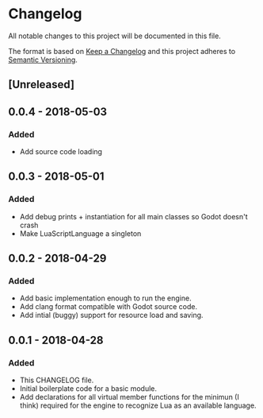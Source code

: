 # Changelog
All notable changes to this project will be documented in this file.

The format is based on [Keep a Changelog](http://keepachangelog.com/en/1.0.0/)
and this project adheres to [Semantic Versioning](http://semver.org/spec/v2.0.0.html).

## [Unreleased]

## 0.0.4 - 2018-05-03
### Added
- Add source code loading

## 0.0.3 - 2018-05-01
### Added
- Add debug prints + instantiation for all main classes so Godot doesn't crash
- Make LuaScriptLanguage a singleton

## 0.0.2 - 2018-04-29
### Added
- Add basic implementation enough to run the engine.
- Add clang format compatible with Godot source code.
- Add intial (buggy) support for resource load and saving.

## 0.0.1 - 2018-04-28
### Added
- This CHANGELOG file.
- Initial boilerplate code for a basic module.
- Add declarations for all virtual member functions for the minimun (I think)
  required for the engine to recognize Lua as an available language.
